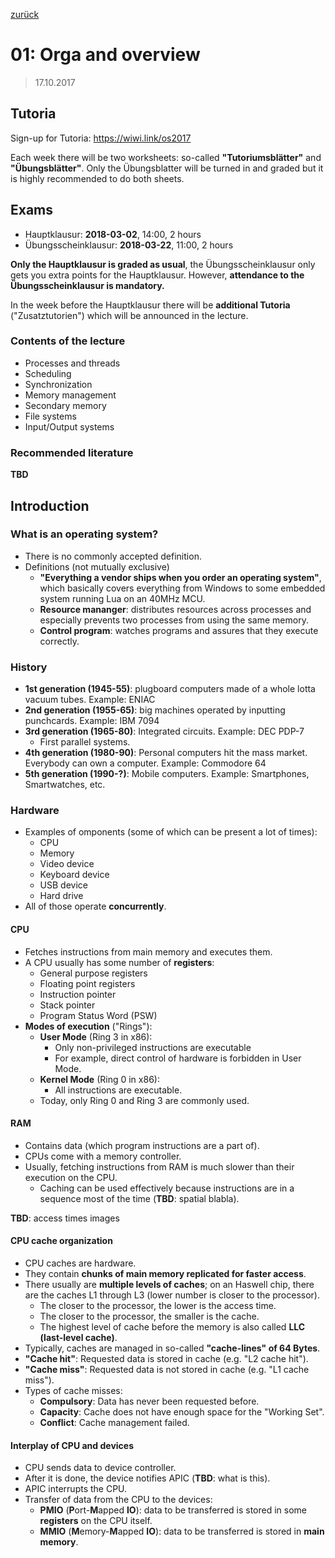 [zurück](README.md)

# 01: Orga and overview

> 17.10.2017

## Tutoria

Sign-up for Tutoria: https://wiwi.link/os2017

Each week there will be two worksheets: so-called **"Tutoriumsblätter"** and **"Übungsblätter"**.
Only the Übungsblatter will be turned in and graded but it is highly recommended to do both sheets.

## Exams

- Hauptklausur: **2018-03-02**, 14:00, 2 hours
- Übungsscheinklausur: **2018-03-22**, 11:00, 2 hours

**Only the Hauptklausur is graded as usual**, the Übungsscheinklausur only gets you extra points for the Hauptklausur.
However, **attendance to the Übungsscheinklausur is mandatory.**

In the week before the Hauptklausur there will be **additional Tutoria** ("Zusatztutorien") which will be announced in the lecture.

### Contents of the lecture

- Processes and threads
- Scheduling
- Synchronization
- Memory management
- Secondary memory
- File systems
- Input/Output systems

### Recommended literature

**TBD**

## Introduction

### What is an operating system?

- There is no commonly accepted definition.
- Definitions (not mutually exclusive)
    - **"Everything a vendor ships when you order an operating system"**, which basically covers everything from Windows to some embedded system running Lua on an 40MHz MCU.
    - **Resource mananger**: distributes resources across processes and especially prevents two processes from using the same memory.
    - **Control program**: watches programs and assures that they execute correctly.

### History

- **1st generation (1945-55)**: plugboard computers made of a whole lotta vacuum  tubes. Example: ENIAC
- **2nd generation (1955-65)**: big machines operated by inputting punchcards. Example: IBM 7094
- **3rd generation (1965-80)**: Integrated circuits. Example: DEC PDP-7 
    - First parallel systems.
- **4th generation (1980-90)**: Personal computers hit the mass market. Everybody can own a computer. Example: Commodore 64
- **5th generation (1990-?)**: Mobile computers. Example: Smartphones, Smartwatches, etc.

### Hardware

- Examples of omponents (some of which can be present a lot of times):
    - CPU
    - Memory
    - Video device
    - Keyboard device
    - USB device
    - Hard drive
- All of those operate **concurrently**.

#### CPU

- Fetches instructions from main memory and executes them.
- A CPU usually has some number of **registers**:
    - General purpose registers
    - Floating point registers
    - Instruction pointer
    - Stack pointer
    - Program Status Word (PSW)
- **Modes of execution** ("Rings"):
    - **User Mode** (Ring 3 in x86):
        - Only non-privileged instructions are executable
        - For example, direct control of hardware is forbidden in User Mode.
    - **Kernel Mode** (Ring 0 in x86):
        - All instructions are executable.
    - Today, only Ring 0 and Ring 3 are commonly used.

#### RAM

- Contains data (which program instructions are a part of).
- CPUs come with a memory controller.
- Usually, fetching instructions from RAM is much slower than their execution on the CPU.
    - Caching can be used effectively because instructions are in a sequence most of the time (**TBD**: spatial blabla).

**TBD**: access times images

#### CPU cache organization

- CPU caches are hardware.
- They contain **chunks of main memory replicated for faster access**.
- There usually are **multiple levels of caches**; on an Haswell chip, there are the caches L1 through L3 (lower number is closer to the processor).
    - The closer to the processor, the lower is the access time.
    - The closer to the processor, the smaller is the cache.
    - The highest level of cache before the memory is also called **LLC (last-level cache)**.
- Typically, caches are managed in so-called **"cache-lines" of 64 Bytes**.
- **"Cache hit"**: Requested data is stored in cache (e.g. "L2 cache hit").
- **"Cache miss"**: Requested data is not stored in cache (e.g. "L1 cache miss").
- Types of cache misses:
    - **Compulsory**: Data has never been requested before.
    - **Capacity**: Cache does not have enough space for the "Working Set".
    - **Conflict**: Cache management failed.

#### Interplay of CPU and devices

- CPU sends data to device controller.
- After it is done, the device notifies APIC (**TBD**: what is this).
- APIC interrupts the CPU.
- Transfer of data from the CPU to the devices:
    - **PMIO** (**P**ort-**M**apped **IO**): data to be transferred is stored in some **registers** on the CPU itself.
    - **MMIO** (**M**emory-**M**apped **IO**): data to be transferred is stored in **main memory**.
